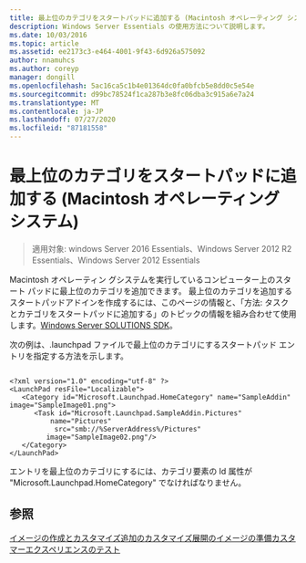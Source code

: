 ```yaml
---
title: 最上位のカテゴリをスタートパッドに追加する (Macintosh オペレーティング システム)
description: Windows Server Essentials の使用方法について説明します。
ms.date: 10/03/2016
ms.topic: article
ms.assetid: ee2173c3-e464-4001-9f43-6d926a575092
author: nnamuhcs
ms.author: coreyp
manager: dongill
ms.openlocfilehash: 5ac16ca5c1b4e01364dc0fa0bfcb5e8dd0c5e54e
ms.sourcegitcommit: d99bc78524f1ca287b3e8fc06dba3c915a6e7a24
ms.translationtype: MT
ms.contentlocale: ja-JP
ms.lasthandoff: 07/27/2020
ms.locfileid: "87181558"
---
```

# <a name="add-top-level-categories-to-the-launchpad-macintosh-operating-system"></a>最上位のカテゴリをスタートパッドに追加する (Macintosh オペレーティング システム)

>適用対象: windows Server 2016 Essentials、Windows Server 2012 R2 Essentials、Windows Server 2012 Essentials

Macintosh オペレーティン グシステムを実行しているコンピューター上のスタート パッドに最上位のカテゴリを追加できます。 最上位のカテゴリを追加するスタートパッドアドインを作成するには、このページの情報と、「方法: タスクとカテゴリをスタートパッドに追加する」のトピックの情報を組み合わせて使用します。[Windows Server SOLUTIONS SDK](https://go.microsoft.com/fwlink/?LinkID=248648)。

 次の例は、.launchpad ファイルで最上位のカテゴリにするスタートパッド エントリを指定する方法を示します。

```

<?xml version="1.0" encoding="utf-8" ?>
<LaunchPad resFile="Localizable">
   <Category id="Microsoft.Launchpad.HomeCategory" name="SampleAddin"  image="SampleImage01.png">
      <Task id="Microsoft.Launchpad.SampleAddin.Pictures"
          name="Pictures"
           src="smb://%ServerAddress%/Pictures"
         image="SampleImage02.png"/>
   </Category>
</LaunchPad>
```

 エントリを最上位のカテゴリにするには、カテゴリ要素の Id 属性が "Microsoft.Launchpad.HomeCategory" でなければなりません。

## <a name="see-also"></a>参照
 [イメージの作成とカスタマイズ追加の](Creating-and-Customizing-the-Image.md)[カスタマイズ](Additional-Customizations.md)[展開のイメージの準備](Preparing-the-Image-for-Deployment.md)[カスタマーエクスペリエンスのテスト](Testing-the-Customer-Experience.md)